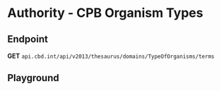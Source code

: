 <script setup>
import "../../../style.css"
import SwaggerUI from "../../../swagger/view/SwaggerUI.vue"
import swaggerJson from "../../../swagger/json/thesaurus.authority.cpb-organism-types.json";

const swaggerSpecs = [
  { json:swaggerJson, protected: false },
]
</script>

# Authority - CPB Organism Types

## Endpoint

**GET** `api.cbd.int/api/v2013/thesaurus/domains/TypeOfOrganisms/terms`

<!--@include: ../../../components/common/header-content.md-->


## Playground

<SwaggerUI :swaggerSpecs="swaggerSpecs" />